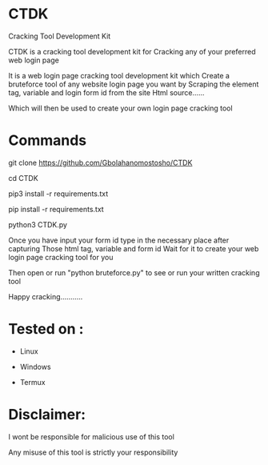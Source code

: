 # CTDK


 
  Cracking Tool Development Kit
  
  
  
  CTDK is a cracking tool development kit for 
  Cracking any of your preferred web login page



  It is a web login page cracking tool development kit which 
  Create a bruteforce tool of any website login page you want by 
  Scraping the element tag, variable and login form id from the site Html source......



  Which will then be used to create your own login page cracking tool




 
# Commands


 


 git clone https://github.com/Gbolahanomostosho/CTDK



 cd CTDK



 pip3 install -r requirements.txt



 pip install -r requirements.txt

 

 python3 CTDK.py
 



 Once you have input your form id type in the necessary place after capturing
 Those html tag, variable and form id
 Wait for it to create your web login page cracking tool for you
 

 Then open or run "python bruteforce.py" to see or run your written cracking tool


 Happy cracking...........



# Tested on :

- Linux


- Windows
 

- Termux

 

# Disclaimer:


  I wont be responsible for malicious use of this tool


  Any misuse of this tool is strictly your responsibility

